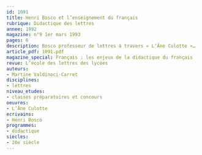 ```yaml
---
id: 1091
title: Henri Bosco et l’enseignement du français
rubrique: Didactique des lettres
annee: 1992
magazine: n°9 1er mars 1993
pages: 6
description: Bosco professeur de lettres à travers « L’Âne Culotte »…
article_pdf: 1091.pdf
magazine_special: Français : les enjeux de la didactique du français
revue: L’école des lettres des lycées
auteurs:
- Martine Valdinoci-Carret
disciplines:
- lettres
niveau_etudes:
- classes préparatoires et concours
oeuvres:
- L’Âne Culotte
ecrivains:
- Henri Bosco
programmes:
- didactique
siecles:
- 20e siècle
---
```

